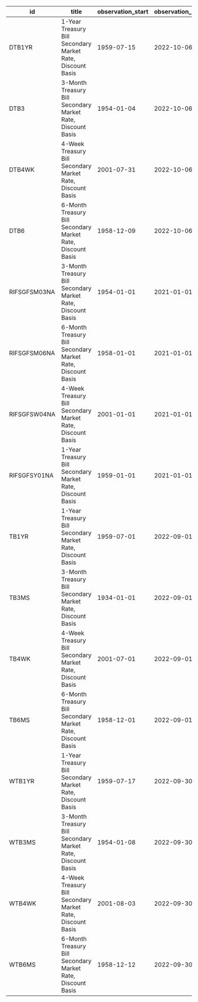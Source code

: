 | id           | title                                                       | observation_start   | observation_end   |
|--------------|-------------------------------------------------------------|---------------------|-------------------|
| DTB1YR       | 1-Year Treasury Bill Secondary Market Rate, Discount Basis  | 1959-07-15          | 2022-10-06        |
| DTB3         | 3-Month Treasury Bill Secondary Market Rate, Discount Basis | 1954-01-04          | 2022-10-06        |
| DTB4WK       | 4-Week Treasury Bill Secondary Market Rate, Discount Basis  | 2001-07-31          | 2022-10-06        |
| DTB6         | 6-Month Treasury Bill Secondary Market Rate, Discount Basis | 1958-12-09          | 2022-10-06        |
| RIFSGFSM03NA | 3-Month Treasury Bill Secondary Market Rate, Discount Basis | 1954-01-01          | 2021-01-01        |
| RIFSGFSM06NA | 6-Month Treasury Bill Secondary Market Rate, Discount Basis | 1958-01-01          | 2021-01-01        |
| RIFSGFSW04NA | 4-Week Treasury Bill Secondary Market Rate, Discount Basis  | 2001-01-01          | 2021-01-01        |
| RIFSGFSY01NA | 1-Year Treasury Bill Secondary Market Rate, Discount Basis  | 1959-01-01          | 2021-01-01        |
| TB1YR        | 1-Year Treasury Bill Secondary Market Rate, Discount Basis  | 1959-07-01          | 2022-09-01        |
| TB3MS        | 3-Month Treasury Bill Secondary Market Rate, Discount Basis | 1934-01-01          | 2022-09-01        |
| TB4WK        | 4-Week Treasury Bill Secondary Market Rate, Discount Basis  | 2001-07-01          | 2022-09-01        |
| TB6MS        | 6-Month Treasury Bill Secondary Market Rate, Discount Basis | 1958-12-01          | 2022-09-01        |
| WTB1YR       | 1-Year Treasury Bill Secondary Market Rate, Discount Basis  | 1959-07-17          | 2022-09-30        |
| WTB3MS       | 3-Month Treasury Bill Secondary Market Rate, Discount Basis | 1954-01-08          | 2022-09-30        |
| WTB4WK       | 4-Week Treasury Bill Secondary Market Rate, Discount Basis  | 2001-08-03          | 2022-09-30        |
| WTB6MS       | 6-Month Treasury Bill Secondary Market Rate, Discount Basis | 1958-12-12          | 2022-09-30        |